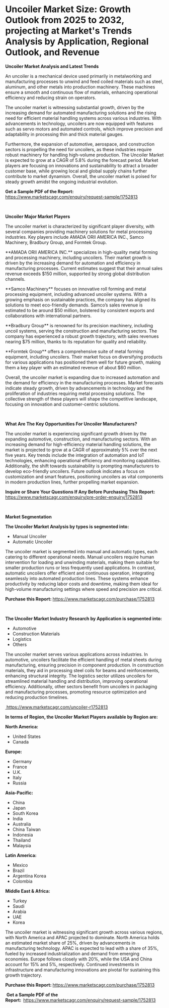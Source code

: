 <p><h1>Uncoiler Market Size: Growth Outlook from 2025 to 2032, projecting at Market's Trends Analysis by Application, Regional Outlook, and Revenue</h1></p><p><strong>Uncoiler Market Analysis and Latest Trends</strong></p>
<p><p>An uncoiler is a mechanical device used primarily in metalworking and manufacturing processes to unwind and feed coiled materials such as steel, aluminum, and other metals into production machinery. These machines ensure a smooth and continuous flow of materials, enhancing operational efficiency and reducing strain on operators. </p><p>The uncoiler market is witnessing substantial growth, driven by the increasing demand for automated manufacturing solutions and the rising need for efficient material handling systems across various industries. With advancements in technology, uncoilers are now equipped with features such as servo motors and automated controls, which improve precision and adaptability in processing thin and thick material gauges.</p><p>Furthermore, the expansion of automotive, aerospace, and construction sectors is propelling the need for uncoilers, as these industries require robust machinery for handling high-volume production. The Uncoiler Market is expected to grow at a CAGR of 5.8% during the forecast period. Market players are focusing on innovations and sustainability to attract a broader customer base, while growing local and global supply chains further contribute to market dynamism. Overall, the uncoiler market is poised for steady growth amidst the ongoing industrial evolution.</p></p>
<p><strong>Get a Sample PDF of the Report:&nbsp;</strong> <a href="https://www.marketscagr.com/enquiry/request-sample/1752813?utm_campaign=3274&utm_medium=2&utm_source=Github&utm_content=ia&utm_term=17042025&utm_id=uncoiler">https://www.marketscagr.com/enquiry/request-sample/1752813</a></p>
<p>&nbsp;</p>
<p><strong>Uncoiler Major Market Players</strong></p>
<p><p>The uncoiler market is characterized by significant player diversity, with several companies providing machinery solutions for metal processing industries. Key players include AMADA ORII AMERICA INC., Samco Machinery, Bradbury Group, and Formtek Group.</p><p>**AMADA ORII AMERICA INC.** specializes in high-quality metal forming and processing machinery, including uncoilers. Their market growth is driven by the increasing demand for automation and efficiency in manufacturing processes. Current estimates suggest that their annual sales revenue exceeds $150 million, supported by strong global distribution channels.</p><p>**Samco Machinery** focuses on innovative roll forming and metal processing equipment, including advanced uncoiler systems. With a growing emphasis on sustainable practices, the company has aligned its solutions to meet eco-friendly demands. Samco’s sales revenue is estimated to be around $50 million, bolstered by consistent exports and collaborations with international partners.</p><p>**Bradbury Group** is renowned for its precision machinery, including uncoil systems, serving the construction and manufacturing sectors. The company has experienced a robust growth trajectory, with sales revenues nearing $75 million, thanks to its reputation for quality and reliability.</p><p>**Formtek Group** offers a comprehensive suite of metal forming equipment, including uncoilers. Their market focus on diversifying products for various applications has positioned them well for future growth, making them a key player with an estimated revenue of about $60 million.</p><p>Overall, the uncoiler market is expanding due to increased automation and the demand for efficiency in the manufacturing processes. Market forecasts indicate steady growth, driven by advancements in technology and the proliferation of industries requiring metal processing solutions. The collective strength of these players will shape the competitive landscape, focusing on innovation and customer-centric solutions.</p></p>
<p>&nbsp;</p>
<p><strong>What Are The Key Opportunities For Uncoiler Manufacturers?</strong></p>
<p><p>The uncoiler market is experiencing significant growth driven by the expanding automotive, construction, and manufacturing sectors. With an increasing demand for high-efficiency material handling solutions, the market is projected to grow at a CAGR of approximately 5% over the next five years. Key trends include the integration of automation and IoT technologies, enhancing operational efficiency and monitoring capabilities. Additionally, the shift towards sustainability is prompting manufacturers to develop eco-friendly uncoilers. Future outlook indicates a focus on customization and smart features, positioning uncoilers as vital components in modern production lines, further propelling market expansion.</p></p>
<p><strong>Inquire or Share Your Questions If Any Before Purchasing This Report:</strong> <a href="https://www.marketscagr.com/enquiry/pre-order-enquiry/1752813?utm_campaign=3274&utm_medium=2&utm_source=Github&utm_content=ia&utm_term=17042025&utm_id=uncoiler">https://www.marketscagr.com/enquiry/pre-order-enquiry/1752813</a></p>
<p>&nbsp;</p>
<p><strong>Market Segmentation</strong></p>
<p><strong>The Uncoiler Market Analysis by types is segmented into:</strong></p>
<p><ul><li>Manual Uncoiler</li><li>Automatic Uncoiler</li></ul></p>
<p><p>The uncoiler market is segmented into manual and automatic types, each catering to different operational needs. Manual uncoilers require human intervention for loading and unwinding materials, making them suitable for smaller production runs or less frequently used applications. In contrast, automatic uncoilers offer efficient and continuous operation, integrating seamlessly into automated production lines. These systems enhance productivity by reducing labor costs and downtime, making them ideal for high-volume manufacturing settings where speed and precision are critical.</p></p>
<p><strong>Purchase this Report:&nbsp;</strong><a href="https://www.marketscagr.com/purchase/1752813?utm_campaign=3274&utm_medium=2&utm_source=Github&utm_content=ia&utm_term=17042025&utm_id=uncoiler">https://www.marketscagr.com/purchase/1752813</a></p>
<p>&nbsp;</p>
<p><strong>The Uncoiler Market Industry Research by Application is segmented into:</strong></p>
<p><ul><li>Automotive</li><li>Construction Materials</li><li>Logistics</li><li>Others</li></ul></p>
<p><p>The uncoiler market serves various applications across industries. In automotive, uncoilers facilitate the efficient handling of metal sheets during manufacturing, ensuring precision in component production. In construction materials, they aid in processing steel coils for beams and reinforcements, enhancing structural integrity. The logistics sector utilizes uncoilers for streamlined material handling and distribution, improving operational efficiency. Additionally, other sectors benefit from uncoilers in packaging and manufacturing processes, promoting resource optimization and reducing production timelines.</p></p>
<p><a href="https://www.marketscagr.com/uncoiler-r1752813?utm_campaign=3274&utm_medium=2&utm_source=Github&utm_content=ia&utm_term=17042025&utm_id=uncoiler">&nbsp;https://www.marketscagr.com/uncoiler-r1752813</a></p>
<p><strong>In terms of Region, the Uncoiler Market Players available by Region are:</strong></p>
<p>
    <p> <strong> North America: </strong>
        <ul>
            <li>United States</li>
            <li>Canada</li>
        </ul>
        </p> 
    <p> <strong> Europe: </strong>
        <ul>
            <li>Germany</li>
            <li>France</li>
            <li>U.K.</li>
            <li>Italy</li>
            <li>Russia</li>
        </ul>
        </p> 
    <p> <strong> Asia-Pacific: </strong>
        <ul>
            <li>China</li>
            <li>Japan</li>
            <li>South Korea</li>
            <li>India</li>
            <li>Australia</li>
            <li>China Taiwan</li>
            <li>Indonesia</li>
            <li>Thailand</li>
            <li>Malaysia</li>
        </ul>
        </p> 
    <p> <strong> Latin America: </strong>
        <ul>
            <li>Mexico</li>
            <li>Brazil</li>
            <li>Argentina Korea</li>
            <li>Colombia</li>
        </ul>
        </p> 
    <p> <strong> Middle East & Africa: </strong>
        <ul>
            <li>Turkey</li>
            <li>Saudi</li>
            <li>Arabia</li>
            <li>UAE</li>
            <li>Korea</li>
        </ul>
    </p>
    </p>
<p><p>The uncoiler market is witnessing significant growth across various regions, with North America and APAC projected to dominate. North America holds an estimated market share of 25%, driven by advancements in manufacturing technology. APAC is expected to lead with a share of 35%, fueled by increased industrialization and demand from emerging economies. Europe follows closely with 20%, while the USA and China account for 15% and 5%, respectively. Continued investments in infrastructure and manufacturing innovations are pivotal for sustaining this growth trajectory.</p></p>
<p><strong>Purchase this Report: </strong><a href="https://www.marketscagr.com/purchase/1752813?utm_campaign=3274&utm_medium=2&utm_source=Github&utm_content=ia&utm_term=17042025&utm_id=uncoiler">https://www.marketscagr.com/purchase/1752813</a></p>
<p>&nbsp;<strong>Get a Sample PDF of the Report:&nbsp;&nbsp;</strong><a href="https://www.marketscagr.com/enquiry/request-sample/1752813?utm_campaign=3274&utm_medium=2&utm_source=Github&utm_content=ia&utm_term=17042025&utm_id=uncoiler">https://www.marketscagr.com/enquiry/request-sample/1752813</a></p>
<p><strong></strong></p>
<p><p></p><p></p><p></p></p>